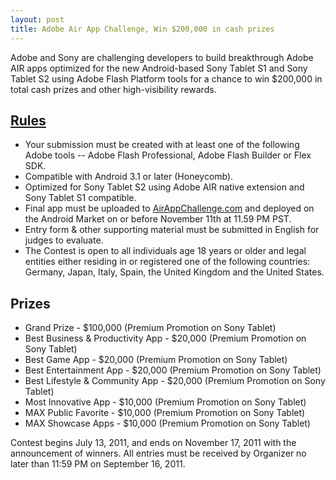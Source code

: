 ```yaml
---
layout: post
title: Adobe Air App Challenge, Win $200,000 in cash prizes
---
```


Adobe and Sony are challenging developers to build breakthrough Adobe AIR apps optimized for the new Android-based Sony Tablet S1 and Sony Tablet S2 using Adobe Flash Platform tools for a chance to win $200,000 in total cash prizes and other high-visibility rewards.


## <a href="http://www.airappchallenge.com/rules.php">Rules</a>

- Your submission must be created with at least one of the following Adobe tools -- Adobe Flash Professional, Adobe Flash Builder or Flex SDK.
- Compatible with Android 3.1 or later (Honeycomb).
- Optimized for Sony Tablet S2 using Adobe AIR native extension and Sony Tablet S1 compatible.
- Final app must be uploaded to <a href="http://www.airappchallenge.com/">AirAppChallenge.com</a> and deployed on the Android Market on or before November 11th at 11.59 PM PST.
- Entry form & other supporting material must be submitted in English for judges to evaluate.
- The Contest is open to all individuals age 18 years or older and legal entities either residing in or registered one of the following countries: Germany, Japan, Italy, Spain, the United Kingdom and the United States. 

## Prizes

- Grand Prize - $100,000 (Premium Promotion on Sony Tablet)
- Best Business & Productivity App - $20,000 (Premium Promotion on Sony Tablet)
- Best Game App - $20,000 (Premium Promotion on Sony Tablet)
- Best Entertainment App - $20,000 (Premium Promotion on Sony Tablet)
- Best Lifestyle & Community App - $20,000 (Premium Promotion on Sony Tablet)
- Most Innovative App - $10,000 (Premium Promotion on Sony Tablet)
- MAX Public Favorite - $10,000 (Premium Promotion on Sony Tablet)
- MAX Showcase Apps - $10,000 (Premium Promotion on Sony Tablet)

Contest begins July 13, 2011, and ends on November 17, 2011 with the announcement of winners. All entries must be received by Organizer no later than 11:59 PM on September 16, 2011.